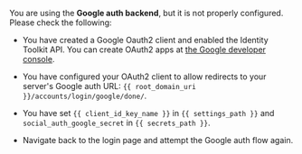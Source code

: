 You are using the **Google auth backend**, but it is not properly
configured. Please check the following:

* You have created a Google Oauth2 client and enabled the Identity Toolkit API.
You can create OAuth2 apps at [the Google developer console](https://console.developers.google.com).

* You have configured your OAuth2 client to allow redirects to your
server's Google auth URL: `{{ root_domain_uri }}/accounts/login/google/done/`.

* You have set `{{ client_id_key_name }}` in `{{ settings_path }}` and
`social_auth_google_secret` in `{{ secrets_path }}`.

* Navigate back to the login page and attempt the Google auth flow again.
